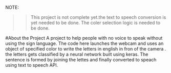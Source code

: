 NOTE:
>> This project is not complete yet.the text to speech conversion is yet needed to be done.
>> The coler selection logic is needed to be done.

#About the Project
A project to help people with no voice to speak without using the sign language. The code here  launches the webcam and uses an object of specified color to write the letters in english in fron of the camera . the letters gets classified by a neural network built using keras. The sentence is formed by joining the lettes and finally converted to speach using text to speech API.

